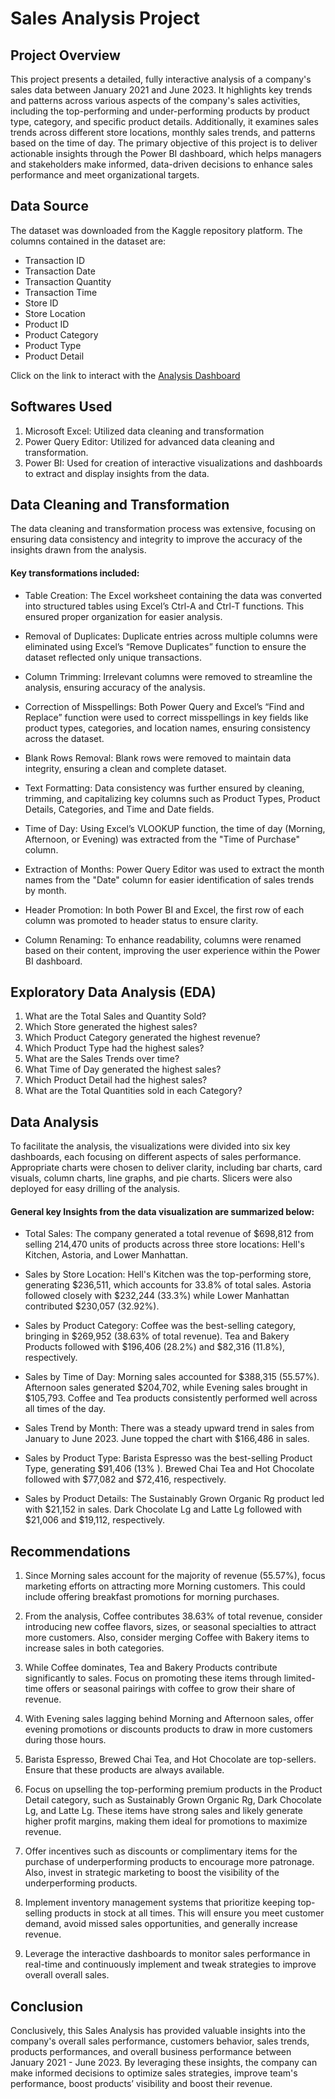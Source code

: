 # Sales Analysis Project

## Project Overview
This project presents a detailed, fully interactive analysis of a company's sales data between January 2021 and June 2023. It highlights key trends and patterns across various aspects of the company's sales activities, including the top-performing and under-performing products by product type, category, and specific product details. Additionally, it examines sales trends across different store locations, monthly sales trends, and patterns based on the time of day. The primary objective of this project is to deliver actionable insights through the Power BI dashboard, which helps managers and stakeholders make informed, data-driven decisions to enhance sales performance and meet organizational targets.

## Data Source
The dataset was downloaded from the Kaggle repository platform. The columns contained in the dataset are:
- Transaction ID
- Transaction Date
- Transaction Quantity
- Transaction Time
- Store ID
- Store Location
- Product ID
- Product Category
- Product Type
- Product Detail

Click on the link to interact with the [Analysis Dashboard](https://app.powerbi.com/groups/me/reports/848f531b-6c9b-4cd3-9765-ebe6cc837cc7/ReportSection37bdf803105093a3eef2?experience=power-bi&clientSideAuth)

## Softwares Used
1) Microsoft Excel: Utilized data cleaning and transformation
2) Power Query Editor: Utilized for advanced data cleaning and transformation.
3) Power BI: Used for creation of interactive visualizations and dashboards to extract and display insights from the data.

## Data Cleaning and Transformation

The data cleaning and transformation process was extensive, focusing on ensuring data consistency and integrity to improve the accuracy of the insights drawn from the analysis.
#### Key transformations included:

- Table Creation: The Excel worksheet containing the data was converted into structured tables using Excel’s Ctrl-A and Ctrl-T functions. This ensured proper organization for easier analysis.

- Removal of Duplicates: Duplicate entries across multiple columns were eliminated using Excel’s “Remove Duplicates” function to ensure the dataset reflected only unique transactions.

- Column Trimming: Irrelevant columns were removed to streamline the analysis, ensuring accuracy of the analysis.

- Correction of Misspellings: Both Power Query and Excel’s “Find and Replace” function were used to correct misspellings in key fields like product types, categories, and location names, ensuring consistency across the dataset.

- Blank Rows Removal: Blank rows were removed to maintain data integrity, ensuring a clean and complete dataset.

- Text Formatting: Data consistency was further ensured by cleaning, trimming, and capitalizing key columns such as Product Types, Product Details, Categories, and Time and Date fields.

- Time of Day: Using Excel’s VLOOKUP function, the time of day (Morning, Afternoon, or Evening) was extracted from the "Time of Purchase" column.

- Extraction of Months: Power Query Editor was used to extract the month names from the "Date" column for easier identification of sales trends by month.

- Header Promotion: In both Power BI and Excel, the first row of each column was promoted to header status to ensure clarity.

- Column Renaming: To enhance readability, columns were renamed based on their content, improving the user experience within the Power BI dashboard.

## Exploratory Data Analysis (EDA)

1) What are the Total Sales and Quantity Sold?
2) Which Store generated the highest sales?
3) Which Product Category generated the highest revenue?
4) Which Product Type had the highest sales?
5) What are the Sales Trends over time?
6) What Time of Day generated the highest sales?
7) Which Product Detail had the highest sales?
8) What are the Total Quantities sold in each Category?

## Data Analysis
To facilitate the analysis, the visualizations were divided into six key dashboards, each focusing on different aspects of sales performance. Appropriate charts were chosen to deliver clarity, including bar charts, card visuals, column charts, line graphs, and pie charts. Slicers were also deployed for easy drilling of the analysis.

#### General key Insights from the data visualization are summarized below:

- Total Sales: The company generated a total revenue of $698,812 from selling 214,470 units of products across three store locations: Hell's Kitchen, Astoria, and Lower Manhattan.

- Sales by Store Location: Hell's Kitchen was the top-performing store, generating $236,511, which accounts for 33.8% of total sales. Astoria followed closely with $232,244 (33.3%) while Lower Manhattan contributed $230,057 (32.92%).

- Sales by Product Category: Coffee was the best-selling category, bringing in $269,952 (38.63% of total revenue). Tea and Bakery Products followed with $196,406 (28.2%) and $82,316 (11.8%), respectively.

- Sales by Time of Day: Morning sales accounted for $388,315 (55.57%). Afternoon sales generated $204,702, while Evening sales brought in $105,793. Coffee and Tea products consistently performed well across all times of the day.

- Sales Trend by Month: There was a steady upward trend in sales from January to June 2023. June topped the chart with $166,486 in sales.

- Sales by Product Type: Barista Espresso was the best-selling Product Type, generating $91,406 (13% ). Brewed Chai Tea and Hot Chocolate followed with $77,082 and $72,416, respectively.

- Sales by Product Details: The Sustainably Grown Organic Rg product led with $21,152 in sales. Dark Chocolate Lg and Latte Lg followed with $21,006 and $19,112, respectively.
 
## Recommendations

1) Since Morning sales account for the majority of revenue (55.57%), focus marketing efforts on attracting more Morning customers. This could include offering breakfast promotions for morning purchases.

2) From the analysis, Coffee contributes 38.63% of total revenue, consider introducing new coffee flavors, sizes, or seasonal specialties to attract more customers. Also, consider merging Coffee with Bakery items to increase sales in both categories.

3) While Coffee dominates, Tea and Bakery Products contribute significantly to sales. Focus on promoting these items through limited-time offers or seasonal pairings with coffee to grow their share of revenue.

4) With Evening sales lagging behind Morning and Afternoon sales, offer evening promotions or discounts products to draw in more customers during those hours.

5) Barista Espresso, Brewed Chai Tea, and Hot Chocolate are top-sellers. Ensure that these products are always available.

6) Focus on upselling the top-performing premium products in the Product Detail category, such as Sustainably Grown Organic Rg, Dark Chocolate Lg, and Latte Lg. These items have strong sales and likely generate higher profit margins, making them ideal for promotions to maximize revenue.

7) Offer incentives such as discounts or complimentary items for the purchase of underperforming products to encourage more patronage. Also, invest in strategic marketing to boost the visibility of the underperforming products.

8) Implement inventory management systems that prioritize keeping top-selling products in stock at all times. This will ensure you meet customer demand, avoid missed sales opportunities, and generally increase revenue.

9) Leverage the interactive dashboards to monitor sales performance in real-time and continuously implement and tweak strategies to improve overall overall sales.

## Conclusion
Conclusively, this Sales Analysis has provided valuable insights into the company's overall sales performance, customers behavior, sales trends, products performances, and overall business performance between January 2021 - June 2023.
By leveraging these insights, the company can make informed decisions to optimize sales strategies, improve team's performance, boost products’ visibility and boost their revenue.
